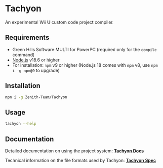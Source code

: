 # Tachyon
An experimental Wii U custom code project compiler.

## Requirements
* Green Hills Software MULTI for PowerPC (required only for the `compile` command)
* [Node.js](https://nodejs.org/) v18.6 or higher
* For installation: `npm` v9 or higher (Node.js 18 comes with `npm` v8, use `npm i -g npm@9` to upgrade)

## Installation
```sh
npm i -g Zenith-Team/Tachyon
```

## Usage
```sh
tachyon --help
```

## Documentation
Detailed documentation on using the project system:
[**Tachyon Docs**](DOCS.md)

Technical information on the file formats used by Tachyon:
[**Tachyon Spec**](SPEC.md)
